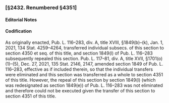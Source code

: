 ### [§2432. Renumbered §4351] ###

#### **Editorial Notes** ####

#### Codification ####

As originally enacted, Pub. L. 116–283, div. A, title XVIII, §1849(b)–(k), Jan. 1, 2021, 134 Stat. 4259–4264, transferred individual subsecs. of this section to section 4350 et seq. of this title, and section 1849(l) of Pub. L. 116–283 subsequently repealed this section. Pub. L. 117–81, div. A, title XVII, §1701(o)(1)–(5), Dec. 27, 2021, 135 Stat. 2146, 2147, amended section 1849 of Pub. L. 116–283, effective as if included therein, so that the individual transfers were eliminated and this section was transferred as a whole to section 4351 of this title. However, the repeal of this section by section 1849(l) (which was redesignated as section 1849(e)) of Pub. L. 116–283 was not eliminated and therefore could not be executed given the transfer of this section to section 4351 of this title.